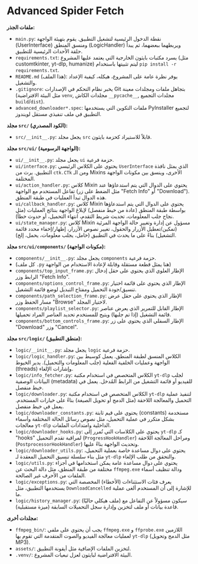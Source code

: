 
Advanced Spider Fetch
=========================================

**ملفات الجذر:**
*   `main.py`: نقطة الدخول الرئيسية لتشغيل التطبيق. يقوم بتهيئة الواجهة (UserInterface) ومنسق المنطق (LogicHandler) ويربطهما ببعضهما، ثم يبدأ حلقة الأحداث الرئيسية للتطبيق.
*   `requirements.txt`: يسرد مكتبات بايثون الخارجية التي يعتمد عليها المشروع (مثل customtkinter, yt-dlp, humanize) ليتم تثبيتها باستخدام `pip install -r requirements.txt`.
*   `README.md` (هذا الملف): يوفر نظرة عامة على المشروع، هيكله، كيفية الإعداد والتشغيل.
*   `.gitignore`: يخبر نظام التحكم في الإصدارات Git بتجاهل ملفات ومجلدات معينة (مثل البيئة الافتراضية `venv`, مجلدات الكاش `__pycache__`, مجلدات التجميع `build`/`dist`).
*   `advanced_downloader*.spec`: ملفات التكوين التي يستخدمها PyInstaller لتجميع التطبيق في ملف تنفيذي مستقل لويندوز.

**مجلد `src/` (الكود المصدري):**
*   `src/__init__.py`: يجعل مجلد `src` قابلاً للاستيراد كحزمة بايثون.

**مجلد `src/ui/` (الواجهة الرسومية):**
*   `ui/__init__.py`: يجعل مجلد `ui` حزمة فرعية.
*   `ui/interface.py`: يحتوي على الكلاس الرئيسي `UserInterface` الذي يمثل نافذة التطبيق. يرث من `ctk.CTk` ومن الـ Mixins الأخرى، وينسق بين مكونات الواجهة المختلفة.
*   `ui/action_handler.py`: كلاس Mixin يحتوي على الدوال التي يتم استدعاؤها عند تفاعل المستخدم مع الواجهة (مثل الضغط على زر "Fetch Info" أو "Download"). هذه الدوال تبدأ العمليات في طبقة المنطق.
*   `ui/callback_handler.py`: كلاس Mixin يحتوي على الدوال التي يتم استدعاؤها بواسطة طبقة المنطق (عادة من خيط منفصل) لإبلاغ الواجهة بنتائج العمليات (مثل نجاح جلب المعلومات، تحديث شريط التقدم، انتهاء التحميل، أو حدوث خطأ).
*   `ui/state_manager.py`: كلاس Mixin مسؤول عن إدارة وتغيير حالة الواجهة المرئية (تمكين/تعطيل الأزرار والحقول، تغيير نصوص الأزرار، إظهار/إخفاء محدد قائمة التشغيل) بناءً على ما يحدث في التطبيق (خامل، يجلب معلومات، يحمل، إلخ).

**مجلد `src/ui/components/` (مكونات الواجهة):**
*   `components/__init__.py`: يجعل مجلد `components` حزمة فرعية.
*   (كل ملف `.py` هنا يمثل قطعة مستقلة وقابلة لإعادة الاستخدام من الواجهة)
*   `components/top_input_frame.py`: الإطار العلوي الذي يحتوي على حقل إدخال الرابط وزر "Fetch Info".
*   `components/options_control_frame.py`: الإطار الذي يحتوي على قائمة اختيار تنسيق/جودة التحميل ومفتاح التبديل لوضع قائمة التشغيل.
*   `components/path_selection_frame.py`: الإطار الذي يحتوي على حقل عرض مسار الحفظ وزر "Browse" لاختيار المجلد.
*   `components/playlist_selector.py`: الإطار القابل للتمرير الذي يعرض عناصر قائمة التشغيل (إذا تم جلبها) ويتيح للمستخدم تحديد العناصر المراد تحميلها.
*   `components/bottom_controls_frame.py`: الإطار السفلي الذي يحتوي على زر "Download" وزر "Cancel".

**مجلد `src/logic/` (منطق التطبيق):**
*   `logic/__init__.py`: يجعل مجلد `logic` حزمة فرعية.
*   `logic/logic_handler.py`: الكلاس المنسق لطبقة المنطق. يعمل كوسيط بين الواجهة وعمليات الخلفية الفعلية (جلب المعلومات والتحميل). يدير الخيوط (threads) وإشارات الإلغاء.
*   `logic/info_fetcher.py`: الكلاس المتخصص في استخدام مكتبة `yt-dlp` لجلب البيانات الوصفية (metadata) للفيديو أو قائمة التشغيل من الرابط المُدخل. يعمل في خيط منفصل.
*   `logic/downloader.py`: الكلاس المتخصص في استخدام مكتبة `yt-dlp` لتنفيذ عملية التحميل والمعالجة اللاحقة (مثل الدمج أو تحويل الصيغة) بناءً على خيارات المستخدم. يعمل في خيط منفصل.
*   `logic/downloader_constants.py`: يحتوي على قيم ثابتة (constants) مستخدمة بشكل متكرر في عملية التحميل، مثل نصوص رسائل الحالة المختلفة وأسماء معالجات `yt-dlp` الداخلية وامتدادات الملفات.
*   `logic/downloader_hooks.py`: يحتوي على الكلاسات التي تُمرر إلى `yt-dlp` كـ "hooks" لمراقبة تقدم التحميل (`ProgressHookHandler`) ومراحل المعالجة اللاحقة (`PostprocessorHookHandler`) وتحديث الواجهة بناءً عليها.
*   `logic/downloader_utils.py`: يحتوي على دوال مساعدة خاصة بعملية التحميل، مثل بناء سلسلة تنسيق التحميل المعقدة لـ `yt-dlp` والتحقق من طلب الإلغاء.
*   `logic/utils.py`: يحتوي على دوال مساعدة عامة يمكن استخدامها في أجزاء مختلفة من طبقة المنطق، مثل دالة البحث عن `ffmpeg.exe` ودالة تنظيف أسماء الملفات من الأحرف غير الصالحة.
*   `logic/exceptions.py`: يعرف فئات الاستثناءات (الأخطاء) المخصصة التي يستخدمها التطبيق، مثل `DownloadCancelled` للإشارة إلى أن المستخدم ألغى عملية ما.
*   `logic/history_manager.py`: (ملف هيكلي حاليًا) سيكون مسؤولاً عن التفاعل مع قاعدة بيانات أو ملف لتخزين وإدارة سجل التحميلات السابقة (ميزة مستقبلية).

**مجلدات أخرى:**
*   `ffmpeg_bin/`: يجب أن يحتوي على ملفي `ffmpeg.exe` و `ffprobe.exe` اللازمين لعمليات معالجة الفيديو والصوت المتقدمة التي تقوم بها `yt-dlp` (مثل الدمج وتحويل MP3).
*   `assets/`: لتخزين الملفات الإضافية مثل أيقونة التطبيق.
*   `.venv/`: البيئة الافتراضية لبايثون لعزل تبعيات المشروع.
